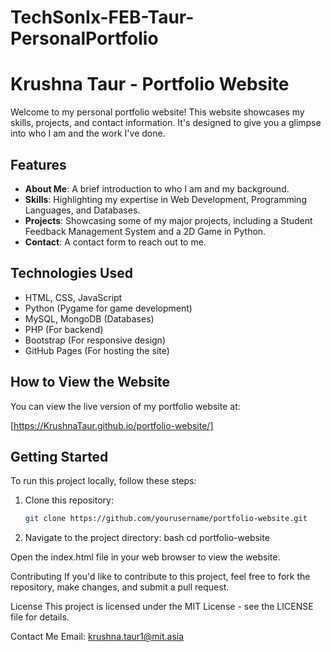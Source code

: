 # TechSonIx-FEB-Taur-PersonalPortfolio

# Krushna Taur - Portfolio Website

Welcome to my personal portfolio website! This website showcases my skills, projects, and contact information. It's designed to give you a glimpse into who I am and the work I've done.

## Features

- **About Me**: A brief introduction to who I am and my background.
- **Skills**: Highlighting my expertise in Web Development, Programming Languages, and Databases.
- **Projects**: Showcasing some of my major projects, including a Student Feedback Management System and a 2D Game in Python.
- **Contact**: A contact form to reach out to me.

## Technologies Used

- HTML, CSS, JavaScript
- Python (Pygame for game development)
- MySQL, MongoDB (Databases)
- PHP (For backend)
- Bootstrap (For responsive design)
- GitHub Pages (For hosting the site)

## How to View the Website

You can view the live version of my portfolio website at:

[https://KrushnaTaur.github.io/portfolio-website/]

## Getting Started

To run this project locally, follow these steps:

1. Clone this repository:
   ```bash
   git clone https://github.com/yourusername/portfolio-website.git

2. Navigate to the project directory:
    bash
    cd portfolio-website

Open the index.html file in your web browser to view the website.

Contributing
If you'd like to contribute to this project, feel free to fork the repository, make changes, and submit a pull request.

License
This project is licensed under the MIT License - see the LICENSE file for details.

Contact Me
Email: krushna.taur1@mit.asia
